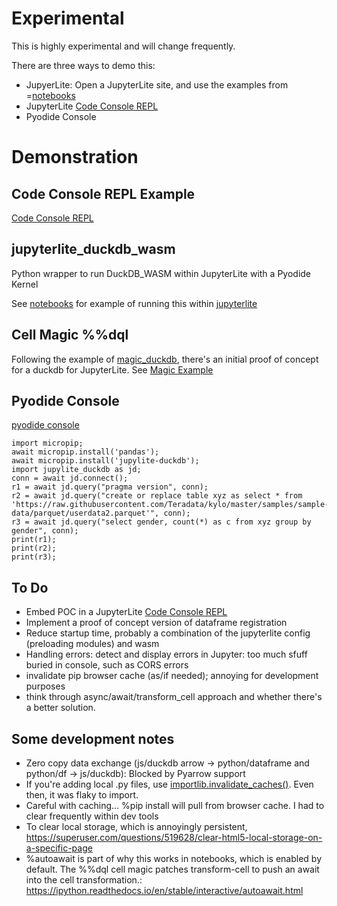 # Experimental
This is highly experimental and will change frequently. 

There are three ways to demo this:
- JupyerLite: Open a JupyterLite site, and use the examples from  =[notebooks](https://github.com/iqmo-org/jupylite_duckdb/tree/main/notebooks)
- JupyterLite [Code Console REPL](https://iqmo-org.github.io/jupyterlite_run/repl/?kernel=python&code=print%28%22Installing%20packages%22%29%0A%25pip%20install%20jupylite-duckdb%20--pre%0A%25pip%20install%20plotly%0Aprint%28%22Creating%20DuckDB%20Instance%22%29%0Aimport%20jupylite_duckdb%20as%20duckdb%0Aawait%20duckdb.connect%28%29%0Aprint%28%22Printing%20DuckDB%20Version%22%29%0Adf%20%3D%20await%20duckdb.query%28%22pragma%20version%22%29%0Adisplay%28df%29%0A%0Aimport%20plotly.express%20as%20px%0Ar4%20%3D%20await%20duckdb.query%28%22select%20%2A%20from%20read_csv_auto%28%27https%3A%2F%2Fraw.githubusercontent.com%2Fmwaskom%2Fseaborn-data%2Fmaster%2Firis.csv%27%29%22%29%0Apx.scatter%28r4%2C%20x%3D%22sepal_length%22%2C%20y%3D%22petal_length%22%2C%20color%3D%22species%22%29%0A)
- Pyodide Console
# Demonstration
## Code Console REPL Example
[Code Console REPL](https://iqmo-org.github.io/jupyterlite_run/repl/?kernel=python&code=print%28%22Installing%20packages%22%29%0A%25pip%20install%20jupylite-duckdb%20--pre%0A%25pip%20install%20plotly%0Aprint%28%22Creating%20DuckDB%20Instance%22%29%0Aimport%20jupylite_duckdb%20as%20duckdb%0Aawait%20duckdb.connect%28%29%0Aprint%28%22Printing%20DuckDB%20Version%22%29%0Adf%20%3D%20await%20duckdb.query%28%22pragma%20version%22%29%0Adisplay%28df%29%0A%0Aimport%20plotly.express%20as%20px%0Ar4%20%3D%20await%20duckdb.query%28%22select%20%2A%20from%20read_csv_auto%28%27https%3A%2F%2Fraw.githubusercontent.com%2Fmwaskom%2Fseaborn-data%2Fmaster%2Firis.csv%27%29%22%29%0Apx.scatter%28r4%2C%20x%3D%22sepal_length%22%2C%20y%3D%22petal_length%22%2C%20color%3D%22species%22%29%0A)

## jupyterlite_duckdb_wasm
Python wrapper to run DuckDB_WASM within JupyterLite with a Pyodide Kernel

See [notebooks](https://github.com/iqmo-org/jupylite_duckdb/tree/main/notebooks) for example of running this within [jupyterlite](https://jupyter.org/try-jupyter/lab/)

## Cell Magic %%dql
Following the example of [magic_duckdb](https://github.com/iqmo-org/magic_duckdb), there's an initial proof of concept for a duckdb for JupyterLite. 
See [Magic Example](https://github.com/iqmo-org/jupylite_duckdb/blob/main/notebooks/examples_magics.ipynb)




## Pyodide Console

[pyodide console](https://pyodide.org/en/stable/console.html)

```
import micropip;
await micropip.install('pandas');
await micropip.install('jupylite-duckdb');
import jupylite_duckdb as jd;
conn = await jd.connect();
r1 = await jd.query("pragma version", conn);
r2 = await jd.query("create or replace table xyz as select * from 'https://raw.githubusercontent.com/Teradata/kylo/master/samples/sample-data/parquet/userdata2.parquet'", conn);
r3 = await jd.query("select gender, count(*) as c from xyz group by gender", conn);
print(r1);
print(r2);
print(r3);
```

## To Do
- Embed POC in a JupyterLite [Code Console REPL](https://jupyterlite.readthedocs.io/en/latest/quickstart/embed-repl.html)
- Implement a proof of concept version of dataframe registration
- Reduce startup time, probably a combination of the jupyterlite config (preloading modules) and wasm
- Handling errors: detect and display errors in Jupyter: too much sfuff buried in console, such as CORS errors
- invalidate pip browser cache (as/if needed); annoying for development purposes
- think through async/await/transform_cell approach and whether there's a better solution.
## Some development notes
- Zero copy data exchange (js/duckdb arrow -> python/dataframe and python/df -> js/duckdb): Blocked by Pyarrow support
- If you're adding local .py files, use [importlib.invalidate_caches()](https://pyodide.org/en/stable/usage/faq.html#why-can-t-i-import-a-file-i-just-wrote-to-the-file-system). Even then, it was flaky to import.
- Careful with caching... %pip install will pull from browser cache. I had to clear frequently within dev tools
- To clear local storage, which is annoyingly persistent, https://superuser.com/questions/519628/clear-html5-local-storage-on-a-specific-page
- %autoawait is part of why this works in notebooks, which is enabled by default. The %%dql cell magic patches transform-cell to push an await into the cell transformation.: https://ipython.readthedocs.io/en/stable/interactive/autoawait.html